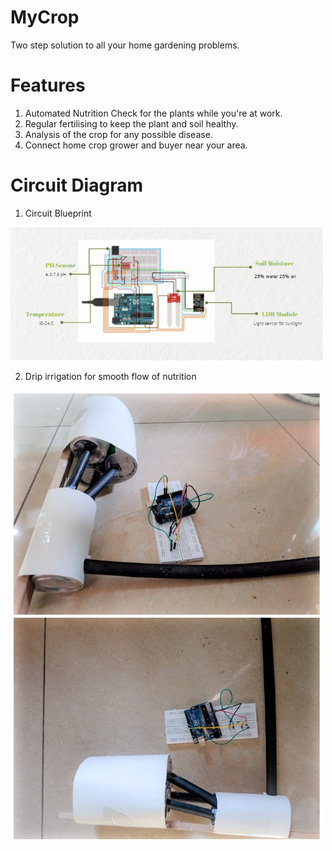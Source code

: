 # MyCrop
Two step solution to all your home gardening problems.

# Features
1. Automated Nutrition Check for the plants while you're at work.
2. Regular fertilising to keep the plant and soil healthy.
3. Analysis of the crop for any possible disease.
4. Connect home crop grower and buyer near your area.

# Circuit Diagram

1. Circuit Blueprint
<img src="Screenshots/circuit.PNG" width="500">



2. Drip irrigation for smooth flow of nutrition
<img src="Screenshots/bigdrip.jpeg" width="500">

